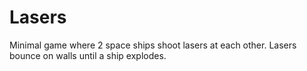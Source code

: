 # Lasers

Minimal game where 2 space ships shoot lasers at each other. Lasers bounce on walls until a ship explodes.